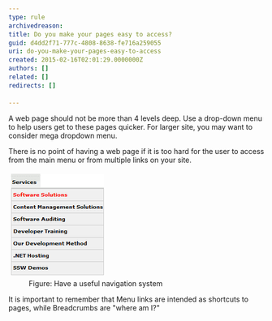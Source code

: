 ```yaml
---
type: rule
archivedreason: 
title: Do you make your pages easy to access?
guid: d4dd2f71-777c-4808-8638-fe716a259055
uri: do-you-make-your-pages-easy-to-access
created: 2015-02-16T02:01:29.0000000Z
authors: []
related: []
redirects: []

---
```


A web page should not be more than 4 levels deep. Use a       drop-down menu to help users get to these pages quicker. For       larger site, you may want to consider mega dropdown menu.

There is no point of having a web page if it is too hard for       the user to access from the main menu or from multiple links       on your site.

<!--endintro-->
<dl class="image"><dt> 
      <img alt="Drop-down menu" src="../../assets/drop_down_menu.gif" style="margin:5px;">
   </dt><dd>Figure: Have a useful navigation system</dd></dl>
It is important to remember that Menu links are intended as shortcuts to pages, while Breadcrumbs are "where am I?"
